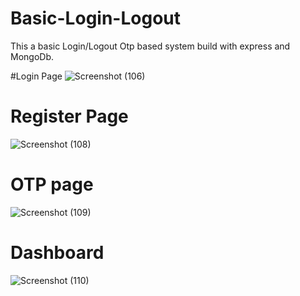 
# Basic-Login-Logout
This a basic Login/Logout Otp based system build with express and MongoDb.

#Login Page
![Screenshot (106)](https://user-images.githubusercontent.com/58553401/114836910-c18eb880-9df0-11eb-90d7-1b2b019f8e40.png)

# Register Page

![Screenshot (108)](https://user-images.githubusercontent.com/58553401/114836935-c81d3000-9df0-11eb-8590-5c4e78de2f60.png)

# OTP page
![Screenshot (109)](https://user-images.githubusercontent.com/58553401/114836942-cb182080-9df0-11eb-8c98-57066cade1fd.png)

# Dashboard
![Screenshot (110)](https://user-images.githubusercontent.com/58553401/114836949-cc494d80-9df0-11eb-9d61-19b7eafb5b6c.png)
